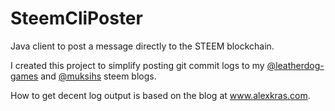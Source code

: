 # SteemCliPoster
Java client to post a message directly to the STEEM blockchain.

I created this project to simplify posting git commit logs to my <a href="https://www.steemit.com/@leatherdog-games">@leatherdog-games</a> and <a href="https://www.steemit.com/@muksihs">@muksihs</a> steem blogs.

How to get decent log output is based on the blog at <a href="https://www.alexkras.com/generate-weekly-reports-from-your-git-commits/">www.alexkras.com</a>.